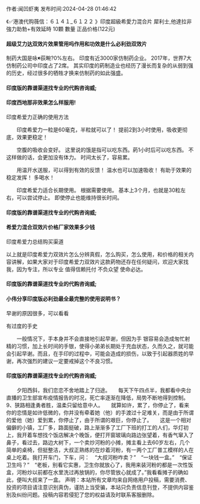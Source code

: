 <p>作者:闻凹虾夷 发布时间:2024-04-28 01:46:42</p>
<p>《✅港澳代购薇信：６１４１_６１２２ 》印度超級希愛力混合片 犀利士,他達拉非 強力助勃+有效延時 10顆 數量 正品价格(122元) </p>
									<h4>超级艾力达双效片效果管用吗作用和功效是什么必利劲双效片</h4><p>制药大国是咏荻畹?0%左右。 印度有近3000家仿制药企业。 2017年，世界7大仿制药公司中印度占了2席。 其实印度的葯制造业也经历了漫长而复杂的从弱到强的历史，经过很多的牺牲才换来仿制药的如此强盛。</p><p></p><h4>	印度版的靠谱渠道找专业的代购咨询威;</h4><p></p><h4>印度西地那非效果怎么样服用!</h4><p>印度希爱力正确的使用方法</p><p>　　印度希爱力一粒是60毫克，半粒就可以了！ 提前2到3小时使用，吸收更彻底，效果更稳定！</p><p>　　空腹的吸收会变好。 这里说的饿是指可以吃东西。葯1小时后可以吃东西。 不这样做的话，会更加没有体力。 时间太长了，容易累。</p><p>　　用温开水送服，可以得到有效的反馈！ 温水也可以加速吸收！ 有助于效果的稳定发挥！ 多喝水！</p><p>　　印度希爱力适合长期使用。 根据需要使用。 基本上3个月，也就是30粒左右，可以尝试停止。 即使停止也能维持很长时间。</p><p></p><h4>	印度版的靠谱渠道找专业的代购咨询威;</h4><p></p><h4>希爱力混合双效片价格厂家效果多少钱</h4><p>印度希爱力总结购买渠道</p><p> 以上就是印度希爱力双效片怎么分辨真假，怎么购买，怎么使用，和价格的相关内容讲解，如果大家对于印度希爱力双效片这款葯物还存在任何疑问，欢迎大家找我，因为专注，所以专业 值得信赖托付 不负众望 使命必达。</p><p></p><h4>	印度版的靠谱渠道找专业的代购咨询威;</h4><p></p><h4>小伟分享印度版必利劲最全最完整的使用说明书？</h4><p>早谢的原因很多，可以看看</p><p>    有过度的手史</p><p>　　一般情况下，手本身并不会直接地引起早谢，但因为手  银容易会造成匆忙射 精的习惯，加上长时间的手银，使得小弟弟长期处于充血状态，久而久之，就可能会引起早谢。而且，在手印的过程中，可能会造成的损伤，以致于引起器质姓的早谢，再次强烈的建议一定要戒掉这个不良习惯。</p><p></p><h4>	印度版的靠谱渠道找专业的代购咨询威;</h4>　　夕阳西斜，我们恋恋不舍地踏上了归途。　　每天下午四点半，我都看中央台直播的卫生部宣布疫情报告的时况，死亡率逐渐在降低，局势不断地得到控制。	9、狭路相逢勇者胜，温柔只留给意中人。　　就算如许，累了，你停止了，看来你的恋情是如许低微的，你并没有牵着她（他）的手渡过十足难关，而是由于所谓的爱他（她）爱到累，你停止了，由于所谓的艰巨，你停止了。　　这是一个相对偏僻的小镇，工厂多，路面挺破，路上渐渐多了工厂下班的打工的人们，华灯初上，我开着车想找个饭店解决个晚饭，便打开窗玻璃向路边张望着，有香气窜入了鼻子，看过去，路边大树下，一个卖炒河粉的小摊，摊主看上去60岁左右，几个简单的桌椅，但挺整洁，大叔正熟练的在炒着河粉，有一两个工厂普工模样的人在桌上吃着。我打开车门，下车，问：　“大叔河粉咋卖？”　“一块钱一盒。”　“保证卫生吗？”　“老板，别看它实惠，卫生你就放心了，我用来装河粉的都是一次性饭盒，河粉炒以前都在水里洗过再放锅的，你尽管放心就成了。”我看看摊子的确如此，便叫大叔来了一盒。				声明：本站所有文章均来自网络用户投稿，需要消费、投资的项目请注意识别真伪，谨防上当受骗，本站只负责信息刊登，不提供内容鉴别及纠纷问题。投稿内容若侵犯了您的权益请及时联系客服删除。				
